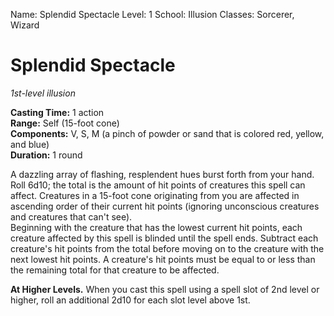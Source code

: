 Name: Splendid Spectacle
Level: 1
School: Illusion
Classes: Sorcerer, Wizard

# Splendid Spectacle
_1st-level illusion_

**Casting Time:** 1 action   
**Range:** Self (15-foot cone)   
**Components:** V, S, M (a pinch of powder or sand that is colored red, yellow, and blue)    
**Duration:** 1 round 

A dazzling array of flashing, resplendent hues burst forth from your hand. Roll 6d10; the total is the amount of hit points of creatures this spell can affect. Creatures in a 15-foot cone originating from you are affected in ascending order of their current hit points (ignoring unconscious creatures and creatures that can't see).    
Beginning with the creature that has the lowest current hit points, each creature affected by this spell is blinded until the spell ends. Subtract each creature's hit points from the total before moving on to the creature with the next lowest hit points. A creature's hit points must be equal to or less than the remaining total for that creature to be affected. 

**At Higher Levels.** When you cast this spell using a spell slot of 2nd level or higher, roll an additional 2d10 for each slot level above 1st. 
